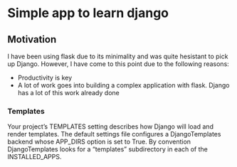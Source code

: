 # Simple app to learn django

## Motivation
I have been using flask due to its minimality and was quite hesistant to pick up Django. However, I have come to this point due to the following reasons:
- Productivity is key
- A lot of work goes into building a complex application with flask. Django has a lot of this work already done

### Templates
Your project’s TEMPLATES setting describes how Django will load and render templates. The default settings file configures a DjangoTemplates backend whose APP_DIRS option is set to True. By convention DjangoTemplates looks for a “templates” subdirectory in each of the INSTALLED_APPS.